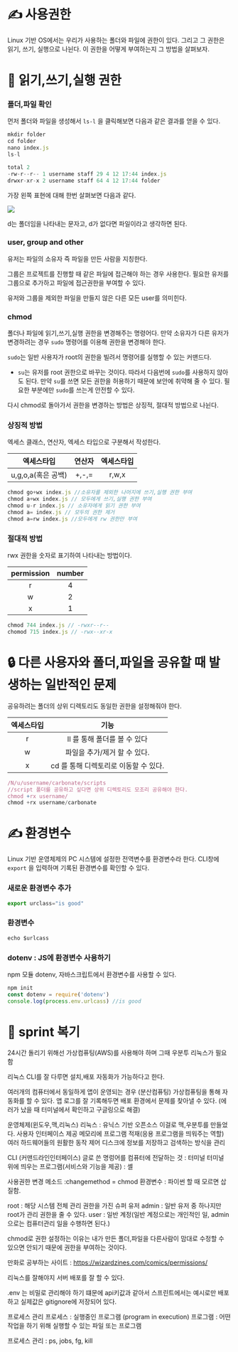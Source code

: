 # ✍ 사용권한

Linux 기반 OS에서는 우리가 사용하는 폴더와 파일에 권한이 있다. 그리고 그 권한은 읽기, 쓰기, 실행으로 나뉜다.
이 권한을 어떻게 부여하는지 그 방법을 살펴보자.


# 🔑 읽기,쓰기,실행 권한

### 폴더,파일 확인
먼저 폴더와 파일을 생성해서 `ls-l` 을 클릭해보면 다음과 같은 결과를 얻을 수 있다.
```jsx
mkdir folder
cd folder
nano index.js
ls-l
```
```jsx
total 2
-rw-r--r-- 1 username staff 29 4 12 17:44 index.js
drwxr-xr-x 2 username staff 64 4 12 17:44 folder
```
가장 왼쪽 표현에 대해 한번 살펴보면 다음과 같다.

![](https://images.velog.io/images/boo1996/post/50459852-fa10-4749-811e-d7393d00fdde/%EC%8A%A4%ED%81%AC%EB%A6%B0%EC%83%B7,%202022-01-17%2014-59-47.png)

d는 폴더임을 나타내는 문자고,
d가 없다면 파일이라고 생각하면 된다.


### user, group and other

유저는 파일의 소유자 즉 파일을 만든 사람을 지칭한다.

그룹은 프로젝트를 진행할 때 같은 파일에 접근해야 하는 경우 사용한다. 필요한 유저를 그룹으로 추가하고 파일에 접근권한을 부여할 수 있다.

유저와 그룹을 제외한 파일을 만들지 않은 다른 모든 user를 의미힌다.

### chmod
폴더나 파일에 읽기,쓰기,실행 권한을 변경해주는 명령어다.
만약 소유자가 다른 유저가 변경하려는 경우 `sudo` 명령어를 이용해 권한을 변경해야 한다.

`sudo`는 일반 사용자가 root의 권한을 빌려서 명령어를 실행할 수 있는 커맨드다.
+ `su`는 유저를 root 권한으로 바꾸는 것이다. 따라서 다음번에 `sudo`를 사용하지 않아도 된다.
만약 `su`를 쓰면 모든 권한을 허용하기 때문에 보안에 취약해 줄 수 있다. 필요한 부분에만 `sudo`를 쓰는게 안전할 수 있다.

다시 chmod로 돌아가서 권한을 변경하는 방법은 상징적, 절대적 방법으로 나뉜다.
### 상징적 방법
엑세스 클래스, 연산자, 엑세스 타입으로 구분해서 작성한다.

|엑세스타입|연산자|엑세스타입|
|:----:|:----:|:----:|
|u,g,o,a(혹은 공백)|+,-,=|r,w,x|

```jsx
chmod go+wx index.js //소유자를 제외한 나머지에 쓰기,실행 권한 부여
chmod a+wx index.js // 모두에게 쓰기,실행 권한 부여
chmod u-r index.js // 소유자에게 읽기 권한 부여
chmod a= index.js // 모두의 권한 제거
chmod a=rw index.js //모두에게 rw 권한만 부여
```
### 절대적 방법

rwx 권한을 숫자로 표기하여 나타내는 방법이다.

|permission|number|
|:--:|:--:|
|r|4|
|w|2|
|x|1|

```jsx
chmod 744 index.js // -rwxr--r--
chomod 715 index.js // -rwx--xr-x
```

# 🔒 다른 사용자와 폴더,파일을 공유할 때 발생하는 일반적인 문제

공유하려는 폴더의 상위 디렉토리도 동일한 권한을 설정해줘야 한다.

|엑세스타입|기능|
|:--:|:--:|
|r| ll 를 통해 폴더를 볼 수 있다|
|w|파일을 추가/제거 할 수 있다.|
|x| cd 를 통해 디렉토리로 이동할 수 있다.|

```jsx
/N/u/username/carbonate/scripts
//script 폴더를 공유하고 싶다면 상위 디렉토리도 모조리 공유해야 한다.
chmod +rx username/
chmod +rx username/carbonate
```


# ✍ 환경변수

Linux 기반 운영체제의 PC 시스템에 설정한 전역변수를 환경변수라 한다.
CLI창에 `export` 을 입력하며 기록된 환경변수를 확인할 수 있다.

### 새로운 환경변수 추가
```jsx
export urclass="is good"
``` 
### 환경변수 
```jsx
echo $urlcass
```
### dotenv : JS에 환경변수 사용하기
npm 모듈 dotenv, 자바스크립트에서 환경변수를 사용할 수 있다.
```jsx
npm init
const dotenv = require('dotenv')
console.log(process.env.urlcass) //is good
```

# 👀 sprint 복기

24시간 돌리기 위해선 가상컴퓨팅(AWS)를 사용해야 하며
그때 우분투 리눅스가 필요함

리눅스 CLI를 잘 다루면
설치,배포 자동화가 가능하다고 한다.

여러개의 컴퓨터에서 동일하게 앱이 운영되는 경우 (분산컴퓨팅) 가상컴퓨팅을 통해 자동화를 할 수 있다.
앱 로그를 잘 기록해두면 배포 환경에서 문제를 찾아낼 수 있다. (에러가 났을 때 터미널에서 확인하고 구글링으로 해결)

운영체제(윈도우,맥,리눅스)
리눅스 : 유닉스 기반 오픈소스 이걸로 맥,우분투를 만들었다.
사용자 인터페이스 제공
메모리에 프로그램 적재(응용 프로그램을 띄워주는 역할)
여러 하드웨어들의 원활한 동작 제어
디스크에 정보를 저장하고 검색하는 방식을 관리

CLI (커맨드라인인터페이스)
글로 쓴 명렁어를 컴퓨터에 전달하는 것 : 터미널
터미널 위에 띄우는 프로그램(서비스와 기능을 제공) : 셸 

사용권한 변경 메소드 :changemethod = chmod
환경변수 : 파이썬 할 때 모르면 삽질함.


root : 해당 시스템 전체 관리 권한을 가진 슈퍼 유저
admin : 일반 유저 중 하나지만 root가 관리 권한을 줄 수 있다.
user : 일반 계정(일반 계정으로는 개인적인 일, admin으로는 컴퓨터관리 일을 수행하면 된다.)

chmod로 권한 설정하는 이유는 내가 만든 폴더,파일을 다른사람이 맘대로 수정할 수 있으면 안되기 때문에
권한을 부여하는 것이다.

만화로 공부하는 사이트 : https://wizardzines.com/comics/permissions/

리눅스를 잘해야지 서버 배포를 잘 할 수 있다.

.env 는 비밀로 관리해야 하기 떄문에 api키값과 같아서 스프린트에서는 예시로만 배포하고 실제값은 gitignore에 저장되어 있다.

프로세스 관리
프로세스 : 실행중인 프로그램 (program in execution)
프로그램 : 어떤 작업을 하기 위해 실행할 수 있는 파일 또는 프로그램

프로세스 관리 : ps, jobs, fg, kill
